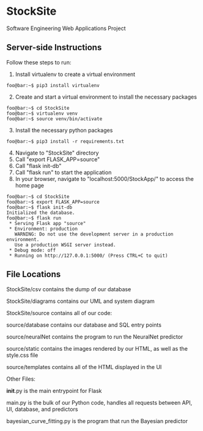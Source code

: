 # StockSite
Software Engineering Web Applications Project


## Server-side Instructions 
Follow these steps to run:

1. Install virtualenv to create a virtual environment
```console
foo@bar:~$ pip3 install virtualenv
```

2. Create and start a virtual environment to install the necessary packages
```console
foo@bar:~$ cd StockSite
foo@bar:~$ virtualenv venv
foo@bar:~$ source venv/bin/activate
```

3. Install the necessary python packages
```console
foo@bar:~$ pip3 install -r requirements.txt
```

4. Navigate to "StockSite" directory
5. Call "export FLASK_APP=source"
6. Call "flask init-db"
7. Call "flask run" to start the application
8. In your browser, navigate to "localhost:5000/StockApp/" to access the home page

```console
foo@bar:~$ cd StockSite
foo@bar:~$ export FLASK_APP=source
foo@bar:~$ flask init-db
Initialized the database.
foo@bar:~$ flask run
 * Serving Flask app "source"
 * Environment: production
   WARNING: Do not use the development server in a production environment.
   Use a production WSGI server instead.
 * Debug mode: off
 * Running on http://127.0.0.1:5000/ (Press CTRL+C to quit)
```

## File Locations

StockSite/csv contains the dump of our database

StockSite/diagrams contains our UML and system diagram

StockSite/source contains all of our code:

source/database contains our database and SQL entry points

source/neuralNet contains the program to run the NeuralNet predictor

source/static contains the images rendered by our HTML, as well as the style.css file

source/templates contains all of the HTML displayed in the UI

Other Files:

__init__.py is the main entrypoint for Flask

main.py is the bulk of our Python code, handles all requests between API, UI, database, and predictors

bayesian_curve_fitting.py is the program that run the Bayesian predictor